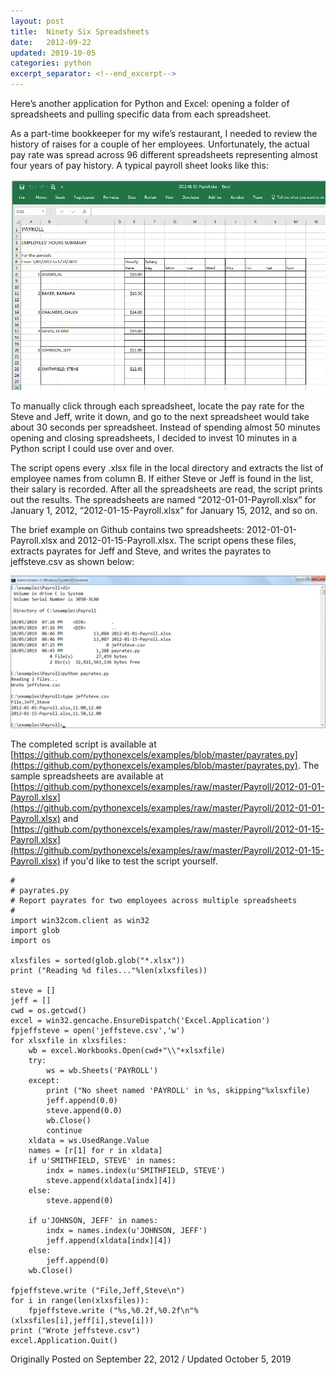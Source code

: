```yaml
---
layout: post
title:  Ninety Six Spreadsheets
date:   2012-09-22
updated: 2019-10-05
categories: python
excerpt_separator: <!--end_excerpt-->
---
```


Here’s another application for Python and Excel: opening a folder of
spreadsheets and pulling specific data from each spreadsheet.

<!--end_excerpt-->

As a part-time bookkeeper for my wife’s restaurant, I needed to review
the history of raises for a couple of her employees. Unfortunately,
the actual pay rate was spread across 96 different spreadsheets
representing almost four years of pay history. A typical payroll
sheet looks like this:

![payroll](/assets/images/20191005_payroll_spreadsheet.png)

To manually click through each spreadsheet, locate the pay rate for
the Steve and Jeff, write it down, and go to the next spreadsheet
would take about 30 seconds per spreadsheet. Instead of spending
almost 50 minutes opening and closing spreadsheets, I decided to
invest 10 minutes in a Python script I could use over and over.

The script opens every .xlsx file in the local directory and extracts
the list of employee names from column B. If either Steve or Jeff is
found in the list, their salary is recorded. After all the
spreadsheets are read, the script prints out the results. The
spreadsheets are named “2012-01-01-Payroll.xlsx” for January 1, 2012,
“2012-01-15-Payroll.xlsx” for January 15, 2012, and so on.

The brief example on Github contains two spreadsheets: 2012-01-01-Payroll.xlsx and 2012-01-15-Payroll.xlsx. The script opens these files, extracts payrates for Jeff and Steve, and writes the payrates to jeffsteve.csv as shown below:

![Running the script](/assets/images/20191005_cmd.png)

The completed script is available at [https://github.com/pythonexcels/examples/blob/master/payrates.py](https://github.com/pythonexcels/examples/blob/master/payrates.py). The sample spreadsheets are available at [https://github.com/pythonexcels/examples/raw/master/Payroll/2012-01-01-Payroll.xlsx](https://github.com/pythonexcels/examples/raw/master/Payroll/2012-01-01-Payroll.xlsx) and [https://github.com/pythonexcels/examples/raw/master/Payroll/2012-01-15-Payroll.xlsx](https://github.com/pythonexcels/examples/raw/master/Payroll/2012-01-15-Payroll.xlsx) if you'd like to test the script yourself.

```
#
# payrates.py
# Report payrates for two employees across multiple spreadsheets
#
import win32com.client as win32
import glob
import os

xlxsfiles = sorted(glob.glob("*.xlsx"))
print ("Reading %d files..."%len(xlxsfiles))

steve = []
jeff = []
cwd = os.getcwd()
excel = win32.gencache.EnsureDispatch('Excel.Application')
fpjeffsteve = open('jeffsteve.csv','w')
for xlsxfile in xlxsfiles:
    wb = excel.Workbooks.Open(cwd+"\\"+xlsxfile)
    try:
        ws = wb.Sheets('PAYROLL')
    except:
        print ("No sheet named 'PAYROLL' in %s, skipping"%xlsxfile)
        jeff.append(0.0)
        steve.append(0.0)
        wb.Close()
        continue
    xldata = ws.UsedRange.Value
    names = [r[1] for r in xldata]
    if u'SMITHFIELD, STEVE' in names:
        indx = names.index(u'SMITHFIELD, STEVE')
        steve.append(xldata[indx][4])
    else:
        steve.append(0)

    if u'JOHNSON, JEFF' in names:
        indx = names.index(u'JOHNSON, JEFF')
        jeff.append(xldata[indx][4])
    else:
        jeff.append(0)
    wb.Close()

fpjeffsteve.write ("File,Jeff,Steve\n")
for i in range(len(xlxsfiles)):
    fpjeffsteve.write ("%s,%0.2f,%0.2f\n"%(xlxsfiles[i],jeff[i],steve[i]))
print ("Wrote jeffsteve.csv")
excel.Application.Quit()
```

Originally Posted on September 22, 2012 / Updated October 5, 2019
